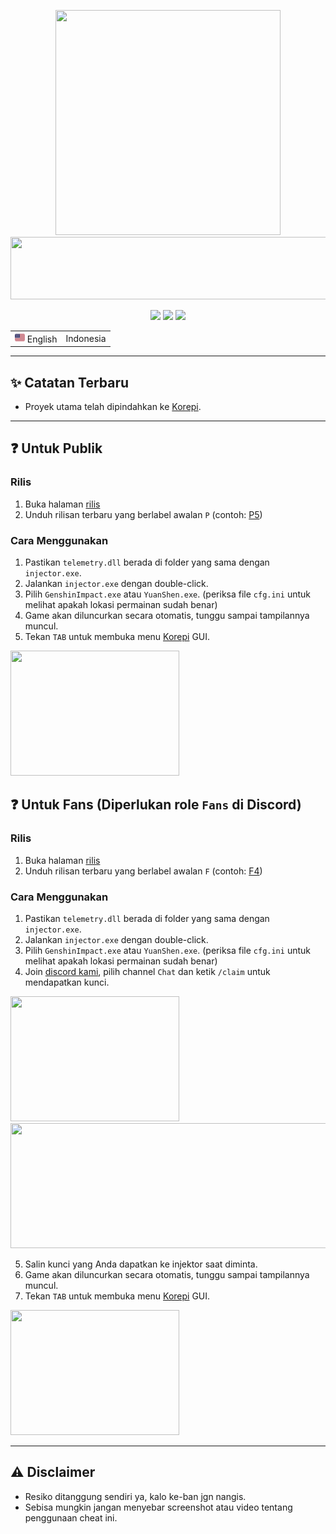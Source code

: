 <p align="center">
  <a href="#"><img width="360" height="360" src="https://media.discordapp.net/attachments/1033549666769449002/1107009612210765955/matches.png"></a>
  <a href="#"><img width="650" height="100" src="https://share.creavite.co/FBkHy3zbN4CgWCr0.gif"></a>
</p>

<p align="center">
	<a href="https://github.com/Korepi/keyauth-cpp-library/releases"><img src="https://img.shields.io/github/downloads/Korepi/keyauth-cpp-library/total.svg?style=for-the-badge&color=darkcyan"></a>
	<a href="https://github.com/Korepi/Korepi/graphs/contributors"><img src="https://img.shields.io/github/contributors/Korepi/Korepi?style=for-the-badge&color=darkcyan"></a>
	<a href="https://discord.gg/cottonbuds"><img src="https://img.shields.io/discord/440536354544156683?label=Discord&logo=discord&style=for-the-badge&color=darkviolet"></a>
</p>

<div align="center">
<table>
  <tr>
    <td valign="center"><img src="https://github.com/twitter/twemoji/blob/master/assets/svg/1f1fa-1f1f8.svg" width="16"/> English</td>
    <td valign="center">Indonesia</td>
  </tr>
</table>
</div>

---

## ✨ Catatan Terbaru
- Proyek utama telah dipindahkan ke [Korepi](https://github.com/Korepi/Korepi).

---

## ❓ Untuk Publik

### Rilis
1. Buka halaman [rilis](https://github.com/Korepi/keyauth-cpp-library/releases)
2. Unduh rilisan terbaru yang berlabel awalan `P` (contoh: [P5](https://github.com/Korepi/keyauth-cpp-library/releases/tag/P5))

### Cara Menggunakan
1. Pastikan `telemetry.dll` berada di folder yang sama dengan `injector.exe`.
2. Jalankan `injector.exe` dengan double-click.
3. Pilih `GenshinImpact.exe` atau `YuanShen.exe`. (periksa file `cfg.ini` untuk melihat apakah lokasi permainan sudah benar)
4. Game akan diluncurkan secara otomatis, tunggu sampai tampilannya muncul.
5. Tekan `TAB` untuk membuka menu [Korepi](https://github.com/Korepi/Korepi) GUI.

<a href="#"><img width="270" height="200" src="https://images.drivereasy.com/wp-content/uploads/2018/09/img_5ba9fcbbcb694.png"></a>

## ❓ Untuk Fans (Diperlukan role `Fans` di Discord)

### Rilis
1. Buka halaman [rilis](https://github.com/Korepi/keyauth-cpp-library/releases)
2. Unduh rilisan terbaru yang berlabel awalan `F` (contoh: [F4](https://github.com/Korepi/keyauth-cpp-library/releases/tag/F4))

### Cara Menggunakan
1. Pastikan `telemetry.dll` berada di folder yang sama dengan `injector.exe`.
2. Jalankan `injector.exe` dengan double-click.
3. Pilih `GenshinImpact.exe` atau `YuanShen.exe`. (periksa file `cfg.ini` untuk melihat apakah lokasi permainan sudah benar)
4. Join [discord kami](https://discord.gg/cottonbuds), pilih channel `Chat` dan ketik `/claim` untuk mendapatkan kunci.

<a href="#"><img width="270" height="200" src="https://media.discordapp.net/attachments/1126893908597669989/1128154014484275340/image.png"></a>
<a href="#"><img width="720" height="200" src="https://media.discordapp.net/attachments/1126893908597669989/1128155105569558638/Untitled.png"></a>

5. Salin kunci yang Anda dapatkan ke injektor saat diminta.
6. Game akan diluncurkan secara otomatis, tunggu sampai tampilannya muncul.
7. Tekan `TAB` untuk membuka menu [Korepi](https://github.com/Korepi/Korepi) GUI.

<a href="#"><img width="270" height="200" src="https://images.drivereasy.com/wp-content/uploads/2018/09/img_5ba9fcbbcb694.png"></a>

---
## ⚠ Disclaimer
- Resiko ditanggung sendiri ya, kalo ke-ban jgn nangis.
- Sebisa mungkin jangan menyebar screenshot atau video tentang penggunaan cheat ini.
